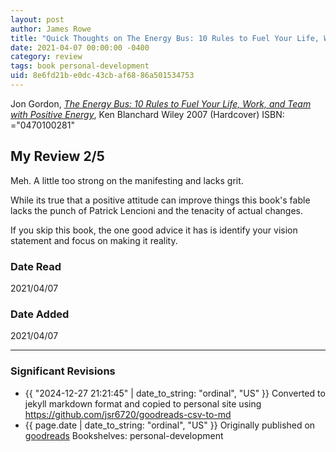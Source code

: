 ```yaml
---
layout: post
author: James Rowe
title: "Quick Thoughts on The Energy Bus: 10 Rules to Fuel Your Life, Work, and Team with Positive Energy"
date: 2021-04-07 00:00:00 -0400
category: review
tags: book personal-development
uid: 8e6fd21b-e0dc-43cb-af68-86a501534753
---
```


Jon Gordon, *[The Energy Bus: 10 Rules to Fuel Your Life, Work, and Team with Positive Energy](https://www.goodreads.com/book/show/81107)*, Ken Blanchard Wiley 2007 (Hardcover) ISBN: ="0470100281"

## My Review 2/5

Meh. A little too strong on the manifesting and lacks grit.

While its true that a positive attitude can improve things this book's fable lacks the punch of Patrick Lencioni and the tenacity of actual changes.

If you skip this book, the one good advice it has is identify your vision statement and focus on making it reality.

### Date Read
2021/04/07

### Date Added
2021/04/07

---

### Significant Revisions

- {{ "2024-12-27 21:21:45" | date_to_string: "ordinal", "US" }} Converted to jekyll markdown format and copied to personal site using <https://github.com/jsr6720/goodreads-csv-to-md>
- {{ page.date | date_to_string: "ordinal", "US" }} Originally published on [goodreads](https://www.goodreads.com) Bookshelves: personal-development